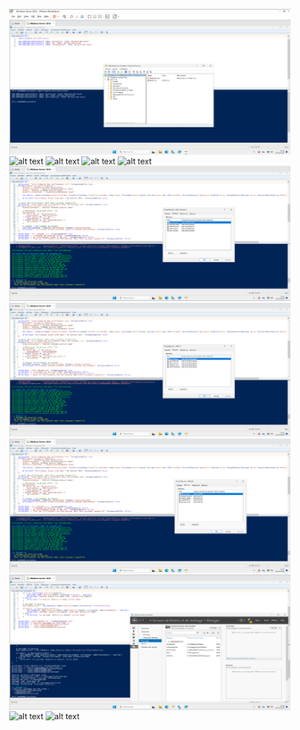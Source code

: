 ![alt text](<1. création d'ou.png>) ![alt text](<2. création utilisateur direction.png>) ![alt text](<2. création utilisateur informatique.png>) ![alt text](<2. création utilisateur RH.png>) ![alt text](<3. création des groupes.png>) ![alt text](<4. ajout des users dans le groupe direction.png>) ![alt text](<4. ajout des users dans le groupe informatique.png>) ![alt text](<4. ajout des users dans le groupe rh.png>) ![alt text](<5. création des dossiers partagés.png>) ![alt text](<5.1 vérification des droits ntfs.png>) ![alt text](<6. création de 5 pc .png>)